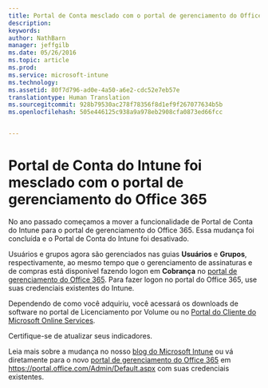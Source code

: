 ```yaml
---
title: Portal de Conta mesclado com o portal de gerenciamento do Office 365 | Microsoft Intune
description: 
keywords: 
author: NathBarn
manager: jeffgilb
ms.date: 05/26/2016
ms.topic: article
ms.prod: 
ms.service: microsoft-intune
ms.technology: 
ms.assetid: 80f7d796-ad0e-4a50-a6e2-cdc52e7eb57e
translationtype: Human Translation
ms.sourcegitcommit: 928b79530ac278f78356f8d1ef9f267077634b5b
ms.openlocfilehash: 505e446125c938a9a978eb2908cfa0873ed66fcc


---
```


# Portal de Conta do Intune foi mesclado com o portal de gerenciamento do Office 365

No ano passado começamos a mover a funcionalidade de Portal de Conta do Intune para o portal de gerenciamento do Office 365. Essa mudança foi concluída e o Portal de Conta do Intune foi desativado.

Usuários e grupos agora são gerenciados nas guias **Usuários** e **Grupos**, respectivamente, ao mesmo tempo que o gerenciamento de assinaturas e de compras está disponível fazendo logon em **Cobrança** no [portal de gerenciamento do Office 365](https://portal.office.com/Admin/Default.aspx). Para fazer logon no portal do Office 365, use suas credenciais existentes do Intune.

Dependendo de como você adquiriu, você acessará os downloads de software no portal de Licenciamento por Volume ou no [Portal do Cliente do Microsoft Online Services](http://go.microsoft.com/fwlink/?LinkId=259567).

Certifique-se de atualizar seus indicadores.

Leia mais sobre a mudança no nosso [blog do Microsoft Intune](https://blogs.technet.microsoft.com/microsoftintune/2015/09/01/intune-and-ems-subscriptions-now-available-in-the-office-365-portal/) ou vá diretamente para o novo [portal de gerenciamento do Office 365](https://portal.office.com/Admin/Default.aspx) em https://portal.office.com/Admin/Default.aspx com suas credenciais existentes.



<!--HONumber=Jun16_HO4-->


